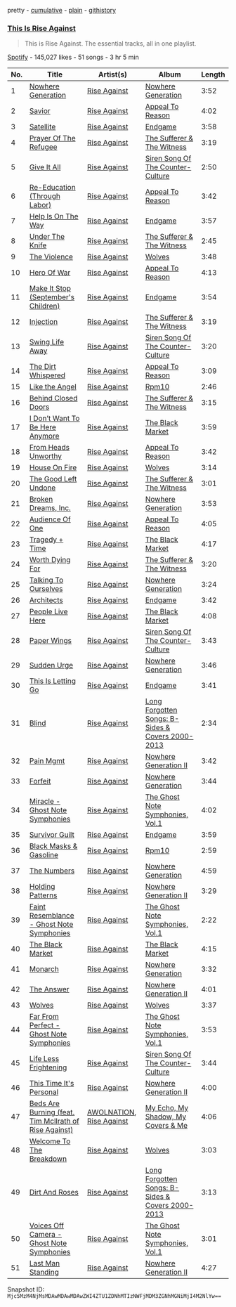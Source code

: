 pretty - [cumulative](/playlists/cumulative/37i9dQZF1DZ06evO46wsnu.md) - [plain](/playlists/plain/37i9dQZF1DZ06evO46wsnu) - [githistory](https://github.githistory.xyz/mackorone/spotify-playlist-archive/blob/main/playlists/plain/37i9dQZF1DZ06evO46wsnu)

### [This Is Rise Against](https://open.spotify.com/playlist/37i9dQZF1DZ06evO46wsnu)

> This is Rise Against\. The essential tracks, all in one playlist.

[Spotify](https://open.spotify.com/user/spotify) - 145,027 likes - 51 songs - 3 hr 5 min

| No. | Title | Artist(s) | Album | Length |
|---|---|---|---|---|
| 1 | [Nowhere Generation](https://open.spotify.com/track/74zUPQTB6HMnfS1cagJnd8) | [Rise Against](https://open.spotify.com/artist/6Wr3hh341P84m3EI8qdn9O) | [Nowhere Generation](https://open.spotify.com/album/0NaOsrcxpNfSIPtTkazQdI) | 3:52 |
| 2 | [Savior](https://open.spotify.com/track/1vcxF91pWs9uNwDROuiCPB) | [Rise Against](https://open.spotify.com/artist/6Wr3hh341P84m3EI8qdn9O) | [Appeal To Reason](https://open.spotify.com/album/4ebodSLpRqbuQjpGlDZglH) | 4:02 |
| 3 | [Satellite](https://open.spotify.com/track/5sG3G54H21hNfd5etlheoe) | [Rise Against](https://open.spotify.com/artist/6Wr3hh341P84m3EI8qdn9O) | [Endgame](https://open.spotify.com/album/2Gq0ERke26yxdGuRvrqFTD) | 3:58 |
| 4 | [Prayer Of The Refugee](https://open.spotify.com/track/4OSbctVD37ycS0H3rwRm72) | [Rise Against](https://open.spotify.com/artist/6Wr3hh341P84m3EI8qdn9O) | [The Sufferer & The Witness](https://open.spotify.com/album/1VZ0i4vJ0AkPbmpuaktZMJ) | 3:19 |
| 5 | [Give It All](https://open.spotify.com/track/5O6SumCYk8Ug81UbfXAPJC) | [Rise Against](https://open.spotify.com/artist/6Wr3hh341P84m3EI8qdn9O) | [Siren Song Of The Counter\-Culture](https://open.spotify.com/album/2oMdBbMYtKysZ9dvFAVzzz) | 2:50 |
| 6 | [Re\-Education \(Through Labor\)](https://open.spotify.com/track/6c1Bdvp208X0jbLmFnWbkC) | [Rise Against](https://open.spotify.com/artist/6Wr3hh341P84m3EI8qdn9O) | [Appeal To Reason](https://open.spotify.com/album/4ebodSLpRqbuQjpGlDZglH) | 3:42 |
| 7 | [Help Is On The Way](https://open.spotify.com/track/09jPXOz0LS0kpqmkQRaFPO) | [Rise Against](https://open.spotify.com/artist/6Wr3hh341P84m3EI8qdn9O) | [Endgame](https://open.spotify.com/album/2Gq0ERke26yxdGuRvrqFTD) | 3:57 |
| 8 | [Under The Knife](https://open.spotify.com/track/7ycK2uijskzxp4cGpGNoCi) | [Rise Against](https://open.spotify.com/artist/6Wr3hh341P84m3EI8qdn9O) | [The Sufferer & The Witness](https://open.spotify.com/album/1Vr598HQXjJCwxHale9yQP) | 2:45 |
| 9 | [The Violence](https://open.spotify.com/track/12C6ufD5zOWsQGHQY7aXRM) | [Rise Against](https://open.spotify.com/artist/6Wr3hh341P84m3EI8qdn9O) | [Wolves](https://open.spotify.com/album/4sz6Fn4BYORRLIc1AvQwQx) | 3:48 |
| 10 | [Hero Of War](https://open.spotify.com/track/00hVU6kDP67JHurfwG2dtq) | [Rise Against](https://open.spotify.com/artist/6Wr3hh341P84m3EI8qdn9O) | [Appeal To Reason](https://open.spotify.com/album/4ebodSLpRqbuQjpGlDZglH) | 4:13 |
| 11 | [Make It Stop \(September's Children\)](https://open.spotify.com/track/0wHNrrefyaeVewm4NxjxrX) | [Rise Against](https://open.spotify.com/artist/6Wr3hh341P84m3EI8qdn9O) | [Endgame](https://open.spotify.com/album/2Gq0ERke26yxdGuRvrqFTD) | 3:54 |
| 12 | [Injection](https://open.spotify.com/track/75rAjnPV6h0RgSORx2dUPi) | [Rise Against](https://open.spotify.com/artist/6Wr3hh341P84m3EI8qdn9O) | [The Sufferer & The Witness](https://open.spotify.com/album/1Vr598HQXjJCwxHale9yQP) | 3:19 |
| 13 | [Swing Life Away](https://open.spotify.com/track/6GrrkiCRO3HYdgRpO4eKEL) | [Rise Against](https://open.spotify.com/artist/6Wr3hh341P84m3EI8qdn9O) | [Siren Song Of The Counter\-Culture](https://open.spotify.com/album/1vHYkIhnwbpzrC3hGguDN6) | 3:20 |
| 14 | [The Dirt Whispered](https://open.spotify.com/track/5CAaWuGhF4XvUm2liCkThA) | [Rise Against](https://open.spotify.com/artist/6Wr3hh341P84m3EI8qdn9O) | [Appeal To Reason](https://open.spotify.com/album/4ebodSLpRqbuQjpGlDZglH) | 3:09 |
| 15 | [Like the Angel](https://open.spotify.com/track/4t2rjxCXIJnBmRBkXJOYa5) | [Rise Against](https://open.spotify.com/artist/6Wr3hh341P84m3EI8qdn9O) | [Rpm10](https://open.spotify.com/album/65HQSVksRU9QjPrCsvQK2E) | 2:46 |
| 16 | [Behind Closed Doors](https://open.spotify.com/track/0DJlwA89Xc3Noc5PR9RJbe) | [Rise Against](https://open.spotify.com/artist/6Wr3hh341P84m3EI8qdn9O) | [The Sufferer & The Witness](https://open.spotify.com/album/1Vr598HQXjJCwxHale9yQP) | 3:15 |
| 17 | [I Don’t Want To Be Here Anymore](https://open.spotify.com/track/6qtg4gz3DhqOHL5BHtSQw8) | [Rise Against](https://open.spotify.com/artist/6Wr3hh341P84m3EI8qdn9O) | [The Black Market](https://open.spotify.com/album/65jmbHYm42IEATHEJCbKgC) | 3:59 |
| 18 | [From Heads Unworthy](https://open.spotify.com/track/1GWqIqTchxGaectAU24poN) | [Rise Against](https://open.spotify.com/artist/6Wr3hh341P84m3EI8qdn9O) | [Appeal To Reason](https://open.spotify.com/album/4ebodSLpRqbuQjpGlDZglH) | 3:42 |
| 19 | [House On Fire](https://open.spotify.com/track/4c75xeSteTcgSSxRtsKqOJ) | [Rise Against](https://open.spotify.com/artist/6Wr3hh341P84m3EI8qdn9O) | [Wolves](https://open.spotify.com/album/4sz6Fn4BYORRLIc1AvQwQx) | 3:14 |
| 20 | [The Good Left Undone](https://open.spotify.com/track/3Effll2C7OnP2isgbVPJje) | [Rise Against](https://open.spotify.com/artist/6Wr3hh341P84m3EI8qdn9O) | [The Sufferer & The Witness](https://open.spotify.com/album/1VZ0i4vJ0AkPbmpuaktZMJ) | 3:01 |
| 21 | [Broken Dreams, Inc.](https://open.spotify.com/track/3t6D8D5grBCBpuPiRt2GCj) | [Rise Against](https://open.spotify.com/artist/6Wr3hh341P84m3EI8qdn9O) | [Nowhere Generation](https://open.spotify.com/album/4t8eylrNR3Z5kYc7VEENLW) | 3:53 |
| 22 | [Audience Of One](https://open.spotify.com/track/1YkozbENeETx2a45JWrr8E) | [Rise Against](https://open.spotify.com/artist/6Wr3hh341P84m3EI8qdn9O) | [Appeal To Reason](https://open.spotify.com/album/4ebodSLpRqbuQjpGlDZglH) | 4:05 |
| 23 | [Tragedy + Time](https://open.spotify.com/track/39yvhCgBmNrLf0m9lan0Ge) | [Rise Against](https://open.spotify.com/artist/6Wr3hh341P84m3EI8qdn9O) | [The Black Market](https://open.spotify.com/album/65jmbHYm42IEATHEJCbKgC) | 4:17 |
| 24 | [Worth Dying For](https://open.spotify.com/track/2fFdjMCVUnIBU1jiKLBIKH) | [Rise Against](https://open.spotify.com/artist/6Wr3hh341P84m3EI8qdn9O) | [The Sufferer & The Witness](https://open.spotify.com/album/1Vr598HQXjJCwxHale9yQP) | 3:20 |
| 25 | [Talking To Ourselves](https://open.spotify.com/track/6glcMk6zo6lPifFJOMueLw) | [Rise Against](https://open.spotify.com/artist/6Wr3hh341P84m3EI8qdn9O) | [Nowhere Generation](https://open.spotify.com/album/4t8eylrNR3Z5kYc7VEENLW) | 3:24 |
| 26 | [Architects](https://open.spotify.com/track/1O7oz3f9EuSeeX0J7t5z6J) | [Rise Against](https://open.spotify.com/artist/6Wr3hh341P84m3EI8qdn9O) | [Endgame](https://open.spotify.com/album/2Gq0ERke26yxdGuRvrqFTD) | 3:42 |
| 27 | [People Live Here](https://open.spotify.com/track/3YsbKbo8m5Uv5zAG2hqOrN) | [Rise Against](https://open.spotify.com/artist/6Wr3hh341P84m3EI8qdn9O) | [The Black Market](https://open.spotify.com/album/65jmbHYm42IEATHEJCbKgC) | 4:08 |
| 28 | [Paper Wings](https://open.spotify.com/track/6Nl8qp2bhHHWGYt3BYmsY1) | [Rise Against](https://open.spotify.com/artist/6Wr3hh341P84m3EI8qdn9O) | [Siren Song Of The Counter\-Culture](https://open.spotify.com/album/1vHYkIhnwbpzrC3hGguDN6) | 3:43 |
| 29 | [Sudden Urge](https://open.spotify.com/track/6oAinv8aWXiS5AUzV6Tdlf) | [Rise Against](https://open.spotify.com/artist/6Wr3hh341P84m3EI8qdn9O) | [Nowhere Generation](https://open.spotify.com/album/4t8eylrNR3Z5kYc7VEENLW) | 3:46 |
| 30 | [This Is Letting Go](https://open.spotify.com/track/0304Y3lXclcRh5N50KJ3sE) | [Rise Against](https://open.spotify.com/artist/6Wr3hh341P84m3EI8qdn9O) | [Endgame](https://open.spotify.com/album/2Gq0ERke26yxdGuRvrqFTD) | 3:41 |
| 31 | [Blind](https://open.spotify.com/track/0hpo6LuKFOGzXYald8qr9m) | [Rise Against](https://open.spotify.com/artist/6Wr3hh341P84m3EI8qdn9O) | [Long Forgotten Songs: B\-Sides & Covers 2000\-2013](https://open.spotify.com/album/3rsOMcHwc9NTQBgEBLcWlP) | 2:34 |
| 32 | [Pain Mgmt](https://open.spotify.com/track/0T2s6fdO3RgZY2bPltwNJr) | [Rise Against](https://open.spotify.com/artist/6Wr3hh341P84m3EI8qdn9O) | [Nowhere Generation II](https://open.spotify.com/album/5yMunjWm6lcpvGYDYOfVt0) | 3:42 |
| 33 | [Forfeit](https://open.spotify.com/track/2DFmAghYvS0NuF9dpQWQaV) | [Rise Against](https://open.spotify.com/artist/6Wr3hh341P84m3EI8qdn9O) | [Nowhere Generation](https://open.spotify.com/album/4t8eylrNR3Z5kYc7VEENLW) | 3:44 |
| 34 | [Miracle \- Ghost Note Symphonies](https://open.spotify.com/track/4OtIlddVzUj3p2q28uCvjl) | [Rise Against](https://open.spotify.com/artist/6Wr3hh341P84m3EI8qdn9O) | [The Ghost Note Symphonies, Vol.1](https://open.spotify.com/album/6Q5roPzwOZwZ3mOzOU47Wl) | 4:02 |
| 35 | [Survivor Guilt](https://open.spotify.com/track/6z38xRV0gxWMyjtuz5T2Ea) | [Rise Against](https://open.spotify.com/artist/6Wr3hh341P84m3EI8qdn9O) | [Endgame](https://open.spotify.com/album/2Gq0ERke26yxdGuRvrqFTD) | 3:59 |
| 36 | [Black Masks & Gasoline](https://open.spotify.com/track/5LYYi2xeLbrnvD9UQ1AE3U) | [Rise Against](https://open.spotify.com/artist/6Wr3hh341P84m3EI8qdn9O) | [Rpm10](https://open.spotify.com/album/65HQSVksRU9QjPrCsvQK2E) | 2:59 |
| 37 | [The Numbers](https://open.spotify.com/track/2gDJhVspNZPpCEyzR9zOY0) | [Rise Against](https://open.spotify.com/artist/6Wr3hh341P84m3EI8qdn9O) | [Nowhere Generation](https://open.spotify.com/album/4t8eylrNR3Z5kYc7VEENLW) | 4:59 |
| 38 | [Holding Patterns](https://open.spotify.com/track/4tbMuNMqsH536ovfXw5bOd) | [Rise Against](https://open.spotify.com/artist/6Wr3hh341P84m3EI8qdn9O) | [Nowhere Generation II](https://open.spotify.com/album/5yMunjWm6lcpvGYDYOfVt0) | 3:29 |
| 39 | [Faint Resemblance \- Ghost Note Symphonies](https://open.spotify.com/track/6RTDyHa1vdrRLUNvFOH4Ry) | [Rise Against](https://open.spotify.com/artist/6Wr3hh341P84m3EI8qdn9O) | [The Ghost Note Symphonies, Vol.1](https://open.spotify.com/album/6Q5roPzwOZwZ3mOzOU47Wl) | 2:22 |
| 40 | [The Black Market](https://open.spotify.com/track/5skwAU0N1ijXEJ5HFDphXP) | [Rise Against](https://open.spotify.com/artist/6Wr3hh341P84m3EI8qdn9O) | [The Black Market](https://open.spotify.com/album/65jmbHYm42IEATHEJCbKgC) | 4:15 |
| 41 | [Monarch](https://open.spotify.com/track/5G3zN7LhZzHwD6RSLbPAUk) | [Rise Against](https://open.spotify.com/artist/6Wr3hh341P84m3EI8qdn9O) | [Nowhere Generation](https://open.spotify.com/album/4t8eylrNR3Z5kYc7VEENLW) | 3:32 |
| 42 | [The Answer](https://open.spotify.com/track/3SUWh0G4xKwABijsrahDRW) | [Rise Against](https://open.spotify.com/artist/6Wr3hh341P84m3EI8qdn9O) | [Nowhere Generation II](https://open.spotify.com/album/5yMunjWm6lcpvGYDYOfVt0) | 4:01 |
| 43 | [Wolves](https://open.spotify.com/track/4cHwmGNGR4Tng8vbUypjfd) | [Rise Against](https://open.spotify.com/artist/6Wr3hh341P84m3EI8qdn9O) | [Wolves](https://open.spotify.com/album/4sz6Fn4BYORRLIc1AvQwQx) | 3:37 |
| 44 | [Far From Perfect \- Ghost Note Symphonies](https://open.spotify.com/track/5k1pZ19vT32fzCSeqRL26v) | [Rise Against](https://open.spotify.com/artist/6Wr3hh341P84m3EI8qdn9O) | [The Ghost Note Symphonies, Vol.1](https://open.spotify.com/album/6Q5roPzwOZwZ3mOzOU47Wl) | 3:53 |
| 45 | [Life Less Frightening](https://open.spotify.com/track/27QBppG8UuQ8pRlbgIUPn4) | [Rise Against](https://open.spotify.com/artist/6Wr3hh341P84m3EI8qdn9O) | [Siren Song Of The Counter\-Culture](https://open.spotify.com/album/1vHYkIhnwbpzrC3hGguDN6) | 3:44 |
| 46 | [This Time It's Personal](https://open.spotify.com/track/5OSOOi6C57ZLah8SRatNOd) | [Rise Against](https://open.spotify.com/artist/6Wr3hh341P84m3EI8qdn9O) | [Nowhere Generation II](https://open.spotify.com/album/5yMunjWm6lcpvGYDYOfVt0) | 4:00 |
| 47 | [Beds Are Burning \(feat\. Tim Mcllrath of Rise Against\)](https://open.spotify.com/track/0yTSj2rIX1OeYQJcunbi5N) | [AWOLNATION](https://open.spotify.com/artist/4njdEjTnLfcGImKZu1iSrz), [Rise Against](https://open.spotify.com/artist/6Wr3hh341P84m3EI8qdn9O) | [My Echo, My Shadow, My Covers & Me](https://open.spotify.com/album/7AERvdOdM3KBn5XaCs42dW) | 4:06 |
| 48 | [Welcome To The Breakdown](https://open.spotify.com/track/3SHfZYUYMkz1PlE0WdVVap) | [Rise Against](https://open.spotify.com/artist/6Wr3hh341P84m3EI8qdn9O) | [Wolves](https://open.spotify.com/album/4sz6Fn4BYORRLIc1AvQwQx) | 3:03 |
| 49 | [Dirt And Roses](https://open.spotify.com/track/5NfDTmK8fnXgLmUqnFWmbx) | [Rise Against](https://open.spotify.com/artist/6Wr3hh341P84m3EI8qdn9O) | [Long Forgotten Songs: B\-Sides & Covers 2000\-2013](https://open.spotify.com/album/3rsOMcHwc9NTQBgEBLcWlP) | 3:13 |
| 50 | [Voices Off Camera \- Ghost Note Symphonies](https://open.spotify.com/track/3PaeUkXlQSmYKlR30fbdzU) | [Rise Against](https://open.spotify.com/artist/6Wr3hh341P84m3EI8qdn9O) | [The Ghost Note Symphonies, Vol.1](https://open.spotify.com/album/6Q5roPzwOZwZ3mOzOU47Wl) | 3:01 |
| 51 | [Last Man Standing](https://open.spotify.com/track/2wf0dt4xapeHtfUyizyQqQ) | [Rise Against](https://open.spotify.com/artist/6Wr3hh341P84m3EI8qdn9O) | [Nowhere Generation II](https://open.spotify.com/album/5yMunjWm6lcpvGYDYOfVt0) | 4:27 |

Snapshot ID: `Mjc5MzM4NjMsMDAwMDAwMDAwZWI4ZTU1ZDNhMTIzNWFjMDM3ZGNhMGNiMjI4M2NlYw==`
